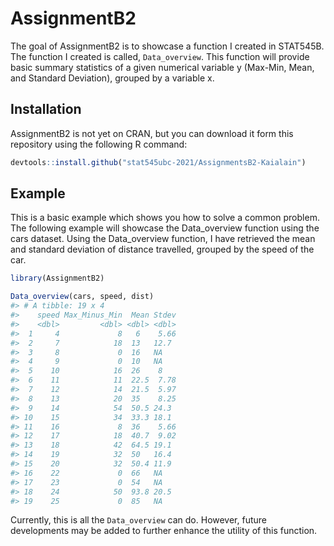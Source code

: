 
<!-- README.md is generated from README.Rmd. Please edit that file -->

# AssignmentB2

<!-- badges: start -->

<!-- badges: end -->

The goal of AssignmentB2 is to showcase a function I created in
STAT545B. The function I created is called, `Data_overview`. This
function will provide basic summary statistics of a given numerical
variable y (Max-Min, Mean, and Standard Deviation), grouped by a
variable x.

## Installation

AssignmentB2 is not yet on CRAN, but you can download it form this
repository using the following R command:

``` r
devtools::install.github("stat545ubc-2021/AssignmentsB2-Kaialain")
```

## Example

This is a basic example which shows you how to solve a common problem.
The following example will showcase the Data\_overview function using
the cars dataset. Using the Data\_overview function, I have retrieved
the mean and standard deviation of distance travelled, grouped by the
speed of the car.

``` r
library(AssignmentB2)

Data_overview(cars, speed, dist)
#> # A tibble: 19 x 4
#>    speed Max_Minus_Min  Mean Stdev
#>    <dbl>         <dbl> <dbl> <dbl>
#>  1     4             8   6    5.66
#>  2     7            18  13   12.7 
#>  3     8             0  16   NA   
#>  4     9             0  10   NA   
#>  5    10            16  26    8   
#>  6    11            11  22.5  7.78
#>  7    12            14  21.5  5.97
#>  8    13            20  35    8.25
#>  9    14            54  50.5 24.3 
#> 10    15            34  33.3 18.1 
#> 11    16             8  36    5.66
#> 12    17            18  40.7  9.02
#> 13    18            42  64.5 19.1 
#> 14    19            32  50   16.4 
#> 15    20            32  50.4 11.9 
#> 16    22             0  66   NA   
#> 17    23             0  54   NA   
#> 18    24            50  93.8 20.5 
#> 19    25             0  85   NA
```

Currently, this is all the `Data_overview` can do. However, future
developments may be added to further enhance the utility of this
function.
